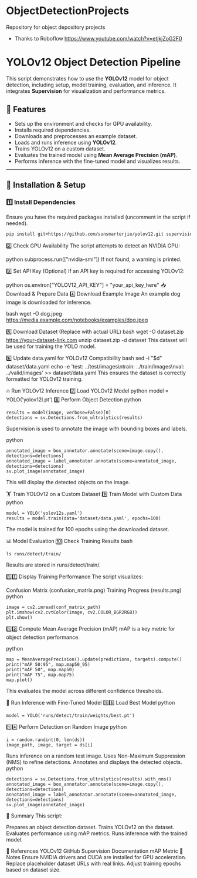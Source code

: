 # ObjectDetectionProjects
Repository for object depository projects
* Thanks to Roboflow https://www.youtube.com/watch?v=etjkjZoG2F0
  
# YOLOv12 Object Detection Pipeline

This script demonstrates how to use the **YOLOv12** model for object detection, including setup, model training, evaluation, and inference. It integrates **Supervision** for visualization and performance metrics.

## 📌 Features
- Sets up the environment and checks for GPU availability.
- Installs required dependencies.
- Downloads and preprocesses an example dataset.
- Loads and runs inference using **YOLOv12**.
- Trains YOLOv12 on a custom dataset.
- Evaluates the trained model using **Mean Average Precision (mAP)**.
- Performs inference with the fine-tuned model and visualizes results.

---

## 🚀 Installation & Setup

### 1️⃣ Install Dependencies
Ensure you have the required packages installed (uncomment in the script if needed).
```bash
pip install git+https://github.com/sunsmarterjie/yolov12.git supervision flash-attn
```

2️⃣ Check GPU Availability
The script attempts to detect an NVIDIA GPU:

python
subprocess.run(["nvidia-smi"])
If not found, a warning is printed.

3️⃣ Set API Key (Optional)
If an API key is required for accessing YOLOv12:

python
os.environ["YOLOV12_API_KEY"] = "your_api_key_here"
📥 Download & Prepare Data
4️⃣ Download Example Image
An example dog image is downloaded for inference.

bash
wget -O dog.jpeg https://media.example.com/notebooks/examples/dog.jpeg

5️⃣ Download Dataset (Replace with actual URL)
bash
wget -O dataset.zip https://your-dataset-link.com
unzip dataset.zip -d dataset
This dataset will be used for training the YOLO model.

6️⃣ Update data.yaml for YOLOv12 Compatibility
bash
sed -i "$d" dataset/data.yaml
echo -e 'test: ../test/images\ntrain: ../train/images\nval: ../valid/images' >> dataset/data.yaml
This ensures the dataset is correctly formatted for YOLOv12 training.

🔥 Run YOLOv12 Inference
7️⃣ Load YOLOv12 Model
python
model = YOLO('yolov12l.pt')
8️⃣ Perform Object Detection
python
```
results = model(image, verbose=False)[0]
detections = sv.Detections.from_ultralytics(results)
```
Supervision is used to annotate the image with bounding boxes and labels.

python
```
annotated_image = box_annotator.annotate(scene=image.copy(), detections=detections)
annotated_image = label_annotator.annotate(scene=annotated_image, detections=detections)
sv.plot_image(annotated_image)
```
This will display the detected objects on the image.

🏋 Train YOLOv12 on a Custom Dataset
9️⃣ Train Model with Custom Data
python
```
model = YOLO('yolov12s.yaml')
results = model.train(data='dataset/data.yaml', epochs=100)
```
The model is trained for 100 epochs using the downloaded dataset.

📊 Model Evaluation
🔟 Check Training Results
bash
```
ls runs/detect/train/
```
Results are stored in runs/detect/train/.

1️⃣1️⃣ Display Training Performance
The script visualizes:

Confusion Matrix (confusion_matrix.png)
Training Progress (results.png)
python
```
image = cv2.imread(conf_matrix_path)
plt.imshow(cv2.cvtColor(image, cv2.COLOR_BGR2RGB))
plt.show()
```

1️⃣2️⃣ Compute Mean Average Precision (mAP)
mAP is a key metric for object detection performance.

python
```
map = MeanAveragePrecision().update(predictions, targets).compute()
print("mAP 50:95", map.map50_95)
print("mAP 50", map.map50)
print("mAP 75", map.map75)
map.plot()
```
This evaluates the model across different confidence thresholds.

🏁 Run Inference with Fine-Tuned Model
1️⃣3️⃣ Load Best Model
python
```
model = YOLO('runs/detect/train/weights/best.pt')
```
1️⃣4️⃣ Perform Detection on Random Image
python
```
i = random.randint(0, len(ds))
image_path, image, target = ds[i]
```
Runs inference on a random test image.
Uses Non-Maximum Suppression (NMS) to refine detections.
Annotates and displays the detected objects.
python
```
detections = sv.Detections.from_ultralytics(results).with_nms()
annotated_image = box_annotator.annotate(scene=image.copy(), detections=detections)
annotated_image = label_annotator.annotate(scene=annotated_image, detections=detections)
sv.plot_image(annotated_image)
```
🎯 Summary
This script:

Prepares an object detection dataset.
Trains YOLOv12 on the dataset.
Evaluates performance using mAP metrics.
Runs inference with the trained model.

🔗 References
YOLOv12 GitHub
Supervision Documentation
mAP Metric
📝 Notes
Ensure NVIDIA drivers and CUDA are installed for GPU acceleration.
Replace placeholder dataset URLs with real links.
Adjust training epochs based on dataset size.
